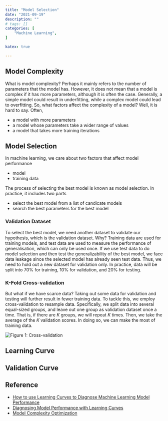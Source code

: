 ```yaml
---
title: "Model Selection"
date: "2021-09-19"
description: ""
# tags: []
categories: [
    "Machine Learning",
]

katex: true

---
```






## Model Complexity



What is model complexity? Perhaps it mainly refers to the number of parameters that the model has. However, it does not mean that a model is complex if it has more parameters, although it is often the case. Generally, a simple model could result in underfitting, while a complex model could lead to overfitting. So, what factors affect the complexity of a model? Well, it is hard to say. Often, 

- a model with more parameters
- a model whose parameters take a wider range of values
- a model that takes more training iterations



## Model Selection



In machine learning, we care about two factors that affect model performance

- model
- training data



The process of selecting the best model is known as model selection. In practice, it includes two parts

- select the best model from a list of candicate models
- search the best parameters for the best model



### Validation Dataset

To select the best model, we need another dataset to validate our hypothesis, which is the validation dataset. Why? Training data are used for training models, and test data are used to measure the performance of generalisation, which can only be used once. If we use test data to do model selection and then test the generalizability of the best model, we face data leakage since the selected model has already seen test data. Thus, we need to hold out a new dataset for validation only. In practice, data will be split into 70% for training, 10% for validation, and 20% for testing.





### K-Fold Cross-validation



But what if we have scarce data? Taking out some data for validation and testing will further result in fewer training data. To tackle this, we employ cross-validation to resample data. Specifically, we split data into several equal-sized groups, and leave out one group as validation dataset once a time. That is, if there are $K$ groups, we will repeat $K$ times. Then, we take the average of the $K$ validation scores. In doing so, we can make the most of training data.



![](/blog/post/images/cross-validation.png "Figure 1: Cross-validation")





## Learning Curve





## Validation Curve







## Reference

- [How to use Learning Curves to Diagnose Machine Learning Model Performance](https://machinelearningmastery.com/learning-curves-for-diagnosing-machine-learning-model-performance/)
- [Diagnosing Model Performance with Learning Curves](https://rstudio-conf-2020.github.io/dl-keras-tf/notebooks/learning-curve-diagnostics.nb.html)
- [Model Complexity Optimization](https://link.springer.com/content/pdf/10.1007%2F978-3-662-04323-3_7.pdf)

